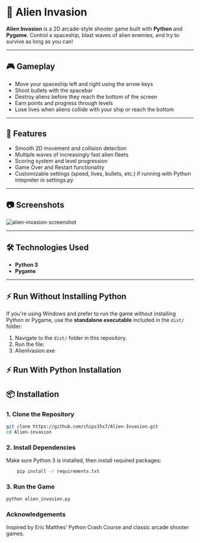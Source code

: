 # 👾 Alien Invasion

**Alien Invasion** is a 2D arcade-style shooter game built with **Python** and **Pygame**. Control a spaceship, blast waves of alien enemies, and try to survive as long as you can!

---

## 🎮 Gameplay

- Move your spaceship left and right using the arrow keys
- Shoot bullets with the spacebar
- Destroy aliens before they reach the bottom of the screen
- Earn points and progress through levels
- Lose lives when aliens collide with your ship or reach the bottom

---

## 🚀 Features

- Smooth 2D movement and collision detection
- Multiple waves of increasingly fast alien fleets
- Scoring system and level progression
- Game Over and Restart functionality
- Customizable settings (speed, lives, bullets, etc.) if running with Python intepreter in settings.py


---

## 📷 Screenshots

![alien-invasion-screenshot](https://github.com/user-attachments/assets/22d518e3-0df1-4121-98b8-1f089180e551)

---

## 🛠️ Technologies Used

- **Python 3**
- **Pygame**

---

## ⚡ Run Without Installing Python

If you're using Windows and prefer to run the game without installing Python or Pygame, use the **standalone executable** included in the `dist/` folder:

1. Navigate to the `dist/` folder in this repository.
2. Run the file:
3.   AlienIvasion.exe

## ⚡ Run With Python Installation

## 📦 Installation

### 1. Clone the Repository

```bash
git clone https://github.com/chips35x7/Alien-Invasion.git
cd Alien-invasion
```

### 2. Install Dependencies
Make sure Python 3 is installed, then install required packages:
```bash
    pip install -r requirements.txt
```
### 3. Run the Game
```bash
python alien_invasion.py
```

### Acknowledgements
Inspired by Eric Matthes’ Python Crash Course and classic arcade shooter games.

  
